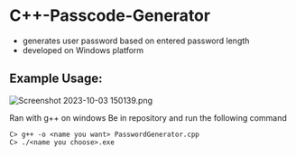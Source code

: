 # C++-Passcode-Generator

- generates user password based on entered password length
- developed on Windows platform

Example Usage:
-
![Screenshot 2023-10-03 150139.png](https://github.com/jyuworking/C-Passcode-Generator/blob/a5edd6ec386f58eb310150d649ebceda82b421ca/Screenshot%202023-10-03%20150139.png)

Ran with g++ on windows
Be in repository and run the following command

```
C> g++ -o <name you want> PasswordGenerator.cpp
C> ./<name you choose>.exe
```
